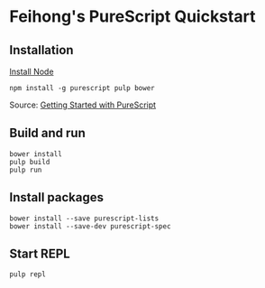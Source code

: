 # Feihong's PureScript Quickstart

## Installation

[Install Node](https://github.com/feihong/node-quickstart#installation)

```
npm install -g purescript pulp bower
```

Source: [Getting Started with PureScript](https://github.com/purescript/documentation/blob/master/guides/Getting-Started.md#getting-started-with-purescript)

## Build and run

```
bower install
pulp build
pulp run
```

## Install packages

```
bower install --save purescript-lists
bower install --save-dev purescript-spec
```

## Start REPL

`pulp repl`
